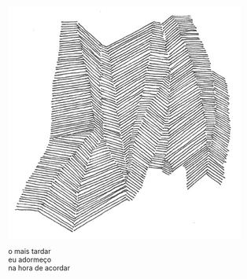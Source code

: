 ![haikai_illustration](../images/haikai/04.png "Ilustração: Elder Martins (2017)")

o mais tardar   
eu adormeço   
na hora de acordar

